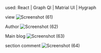 used:   React | Graph Ql | Matrial UI | Hygraph

view
![Screenshot (61)](https://github.com/hosseinmahdiian/Blog/assets/108767623/03baa476-4912-4d1f-b4db-d85d021b9cf9)

Author
![Screenshot (62)](https://github.com/hosseinmahdiian/Blog/assets/108767623/73aea912-adb8-4275-b76a-9bab12a529a1)

Main blog
![Screenshot (63)](https://github.com/hosseinmahdiian/Blog/assets/108767623/99b9fa3e-58f5-4f85-9d1d-4f7b53dba504)

 section comment
![Screenshot (64)](https://github.com/hosseinmahdiian/Blog/assets/108767623/98f299d8-4f84-4b12-a8cc-6780158978ab)




